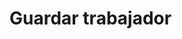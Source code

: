 # Guardar trabajador

<api-endpoint openapi-path="../openapi.yaml" endpoint="/trabajadores" method="post"/>